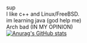 sup \
I like c++ and Linux/FreeBSD. \
im learning java (god help me) \
Arch bad (IN MY OPINION) \
[![Anurag's GitHub stats](https://github-readme-stats.vercel.app/api?username=bupboi1337)](https://github.com/anuraghazra/github-readme-stats)

